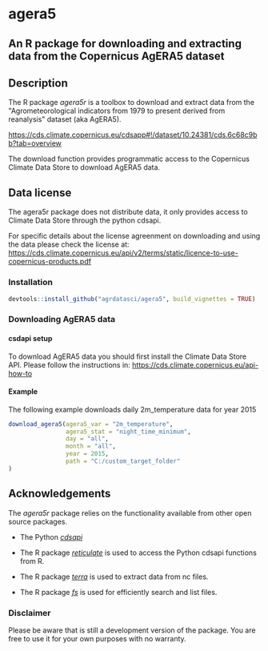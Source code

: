 # agera5
## An R package for downloading and extracting data from the Copernicus AgERA5 dataset


## Description 

The R package *agera5r* is a toolbox to download and extract data from the "Agrometeorological indicators from 1979 to present derived from reanalysis" dataset (aka AgERA5).

https://cds.climate.copernicus.eu/cdsapp#!/dataset/10.24381/cds.6c68c9bb?tab=overview

The download function provides programmatic access to the Copernicus Climate Data Store to download
AgERA5 data.

## Data license
The agera5r package does not distribute data, it only provides access to Climate Data Store through the 
python cdsapi.

For specific details about the license agreenment on downloading and using the data please check the license at: 
https://cds.climate.copernicus.eu/api/v2/terms/static/licence-to-use-copernicus-products.pdf

### Installation  
``` r
devtools::install_github("agrdatasci/agera5", build_vignettes = TRUE)
```
### Downloading AgERA5 data
#### csdapi setup
To download AgERA5 data you should first install the Climate Data Store API. Please follow the instructions
in: https://cds.climate.copernicus.eu/api-how-to

#### Example
The following example downloads daily 2m_temperature data for year 2015
``` r
download_agera5(agera5_var = "2m_temperature",
                agera5_stat = "night_time_minimum",
                day = "all",
                month = "all",
                year = 2015,
                path = "C:/custom_target_folder"
)
``` 
## Acknowledgements
The *agera5r* package relies on the functionality available from other open source packages.

* The Python [*cdsapi*](https://pypi.org/project/cdsapi/)

* The R package [*reticulate*](https://cran.r-project.org/web/packages/reticulate/index.html) is used to access the Python cdsapi functions from R.

* The R package [*terra*](https://cran.r-project.org/web/packages/terra/index.html) is used to extract data from nc files.

* The R package [*fs*](https://cran.r-project.org/web/packages/fs/index.html) is used for efficiently search and list files.


### Disclaimer
Please be aware that is still a development version of the package. You are free to use it for your own purposes with no warranty.


